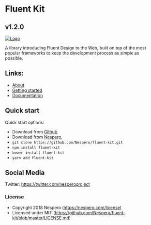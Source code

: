 # Fluent Kit
## v1.2.0

[![Logo](https://nespero.com/wp-content/themes/prd/assets/img/social/facebook.jpg)](https://nespero.com/)

A library introducing Fluent Design to the Web, built on top of the most popular frameworks to keep the development process as simple as possible.

## Links:

+ [About](https://nespero.com/)
+ [Getting started](https://nespero.com/fluent/jquery/)
+ [Documentation](https://nespero.com/fluent/jquery/docs/)

## Quick start

Quick start options:

- Download from [Github](https://github.com/Nespero/fluent-kit.git),
- Download from [Nespero](https://nespero.com/fluent/jquery/),
- `git clone https://github.com/Nespero/fluent-kit.git`
- `npm install fluent-kit`
- `bower install fluent-kit`
- `yarn add fluent-kit`

## Social Media

Twitter: <https://twitter.com/nesperoproject>

### License

- Copyright 2018 Nespero (https://nespero.com/license)
- Licensed under MIT (https://github.com/Nespero/fluent-kit/blob/master/LICENSE.md)
